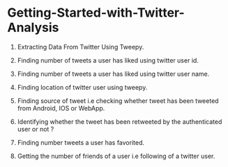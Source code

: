 # Getting-Started-with-Twitter-Analysis


1) Extracting Data From Twitter Using Tweepy.

2) Finding number of tweets a user has liked using twitter user id.

3) Finding number of tweets a user has liked using twitter user name.

4) Finding location of twitter user using tweepy.

5) Finding source of tweet i.e checking whether tweet has been tweeted from Android, IOS or WebApp.

6) Identifying whether the tweet has been retweeted by the authenticated user or not ?

7) Finding number tweets a user has favorited.

8) Getting the number of friends of a user i.e following of a twitter user.
